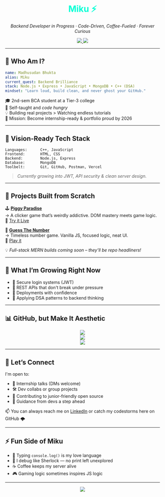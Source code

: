 <!-- PROFILE BANNER -->
<h1 align="center" style="color:#00ffd5;">Miku ⚡</h1>
<p align="center">
  <i>Backend Developer in Progress · Code-Driven, Coffee-Fueled · Forever Curious</i>
</p>
<p align="center">
  <a href="https://www.linkedin.com/in/madhusudan-bhukta">
    <img src="https://img.shields.io/badge/LinkedIn-Connect-blue?style=for-the-badge&logo=linkedin" />
  </a>
  <a href="https://x.com/rwar_star">
    <img src="https://img.shields.io/badge/X-Follow-1DA1F2?style=for-the-badge&logo=twitter" />
  </a>
</p>

---

## 🧬 Who Am I?

```yaml
name: Madhusudan Bhukta
alias: Miku
current_quest: Backend Brilliance
stack: Node.js • Express • JavaScript • MongoDB • C++ (DSA)
mindset: "Learn loud, build clean, and never ghost your GitHub."
```

🎓 2nd-sem BCA student at a Tier-3 college  
🧠 Self-taught and *code hungry*  
💡 Building real projects > Watching endless tutorials  
🚀 Mission: Become internship-ready & portfolio proud by 2026

---

## 🎯 Vision-Ready Tech Stack

```text
Languages:      C++, JavaScript
Frontend:       HTML, CSS
Backend:        Node.js, Express
Database:       MongoDB
Toolbelt:       Git, GitHub, Postman, Vercel
```

> *Currently growing into JWT, API security & clean server design.*

---

## 🧪 Projects Built from Scratch

🕹️ **[Piggy Paradise](https://github.com/megabytis/piggy-paradise)**  
→ A clicker game that’s weirdly addictive. DOM mastery meets game logic.  
🔗 [Try it Live](https://piggy-paradise.vercel.app/)

🎯 **[Guess The Number](https://github.com/megabytis/Guess-The-Number)**  
→ Timeless number game. Vanilla JS, focused logic, neat UI.  
🔗 [Play it](https://megabytis.github.io/Guess-The-Number/)

💡 *Full-stack MERN builds coming soon – they’ll be repo headliners!*

---

## 🌱 What I’m Growing Right Now

- 🔐 Secure login systems (JWT)
- 🔄 REST APIs that don't break under pressure
- 🚢 Deployments with confidence
- 🧠 Applying DSA patterns to backend thinking

---

## 📊 GitHub, but Make It Aesthetic

<p align="center">
  <img src="https://github-readme-stats.vercel.app/api?username=megabytis&show_icons=true&theme=tokyonight" />
  <br />
  <img src="https://github-readme-streak-stats.herokuapp.com/?user=megabytis&theme=tokyonight" />
  <br />
  <img src="https://github-readme-activity-graph.cyclic.app/graph?username=megabytis&theme=react-dark" />
</p>

---

## 🤝 Let’s Connect

I'm open to:
- 📩 Internship talks (DMs welcome)
- 🛠️ Dev collabs or group projects
- 🌱 Contributing to junior-friendly open source
- 🧭 Guidance from devs a step ahead

📫 You can always reach me on [LinkedIn](https://www.linkedin.com/in/madhusudan-bhukta) or catch my codestorms here on GitHub 🌩️

---

## ⚡ Fun Side of Miku

- 💬 Typing `console.log()` is my love language  
- 🧩 I debug like Sherlock — no print left unexplored  
- ☕ Coffee keeps my server alive  
- 🎮 Gaming logic sometimes inspires JS logic  

---

<p align="center">
  <img src="https://readme-typing-svg.demolab.com?font=Fira+Code&size=22&pause=1000&center=true&vCenter=true&width=600&lines=“You+don’t+need+perfect+conditions+to+grow”;Just+enough+code+and+curiosity." />
</p>
